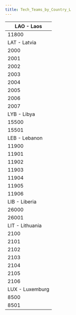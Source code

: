 ```yaml
---
title: Tech_Teams_by_Country_L
---
```

 | LAO - Laos |
| --- |
| 11800 | T11800 | National University of Laos | 2 | 1930 | 1970 | [![CHE](/images/1/19/Chemistry.png)](/wiki/File:Chemistry.png "CHE") | [![MGT](/images/c/c7/Management.png)](/wiki/File:Management.png "MGT") | [![MTH](/images/7/79/Mathematics.png)](/wiki/File:Mathematics.png "MTH") | [![MCH](/images/a/a1/Mechanics.png)](/wiki/File:Mechanics.png "MCH") |
| LAT - Latvia |
| 2000 | T2000 | Irbitis | 3 | 1930 | 1970 | [![AER](/images/a/a1/Aeronautics.png)](/wiki/File:Aeronautics.png "AER") | [![ELE](/images/d/dd/Electronics.png)](/wiki/File:Electronics.png "ELE") | [![TEC](/images/9/9d/Technical_efficiency.png)](/wiki/File:Technical_efficiency.png "TEC") |
| 2001 | T2001 | LKOD | 4 | 1930 | 1938 | [![AER](/images/a/a1/Aeronautics.png)](/wiki/File:Aeronautics.png "AER") | [![MCH](/images/a/a1/Mechanics.png)](/wiki/File:Mechanics.png "MCH") | [![NVE](/images/0/09/Naval_engineering.png)](/wiki/File:Naval_engineering.png "NVE") |
| 2002 | T2002 | VEF | 3 | 1930 | 1941 | [![ELE](/images/d/dd/Electronics.png)](/wiki/File:Electronics.png "ELE") | [![IND](/images/7/79/Industrial_engineering.png)](/wiki/File:Industrial_engineering.png "IND") | [![MGT](/images/c/c7/Management.png)](/wiki/File:Management.png "MGT") | [![MCH](/images/a/a1/Mechanics.png)](/wiki/File:Mechanics.png "MCH") |
| 2003 | T2003 | Janis Balodis | 4 | 1930 | 1970 | [![DEX](/images/0/0d/Decentralized_execution.png)](/wiki/File:Decentralized_execution.png "DEX") | [![INF](/images/b/be/Infantry_focus.png)](/wiki/File:Infantry_focus.png "INF") | [![SMT](/images/2/2f/Small_unit_tactics.png)](/wiki/File:Small_unit_tactics.png "SMT") |
| 2004 | T2004 | Krisjanis Berkis | 3 | 1930 | 1970 | [![CEX](/images/b/bc/Centralized_execution.png)](/wiki/File:Centralized_execution.png "CEX") | [![INF](/images/b/be/Infantry_focus.png)](/wiki/File:Infantry_focus.png "INF") | [![TRA](/images/b/b1/Training.png)](/wiki/File:Training.png "TRA") |
| 2005 | T2005 | Alex Vanags-Baginskis | 5 | 1930 | 1970 | [![AER](/images/a/a1/Aeronautics.png)](/wiki/File:Aeronautics.png "AER") | [![AIR](/images/8/87/Aircraft_testing.png)](/wiki/File:Aircraft_testing.png "AIR") | [![BOM](/images/2/26/Bomber_tactics.png)](/wiki/File:Bomber_tactics.png "BOM") |
| 2006 | T2006 | Hugo Legzdins | 3 | 1930 | 1970 | [![NVT](/images/1/10/Naval_training.png)](/wiki/File:Naval_training.png "NVT") | [![SEA](/images/2/22/Seamanship.png)](/wiki/File:Seamanship.png "SEA") | [![SUB](/images/6/61/Submarine_tactics.png)](/wiki/File:Submarine_tactics.png "SUB") |
| 2007 | T2007 | Universitas Latviensis | 2 | 1930 | 1970 | [![CHE](/images/1/19/Chemistry.png)](/wiki/File:Chemistry.png "CHE") | [![MGT](/images/c/c7/Management.png)](/wiki/File:Management.png "MGT") | [![MCH](/images/a/a1/Mechanics.png)](/wiki/File:Mechanics.png "MCH") |
| LYB - Libya |
| 15500 | T15500 | Libyan Ministry of Defence | 2 | 1930 | 1970 | [![AER](/images/a/a1/Aeronautics.png)](/wiki/File:Aeronautics.png "AER") | [![ART](/images/d/d8/Artillery.png)](/wiki/File:Artillery.png "ART") | [![ELE](/images/d/dd/Electronics.png)](/wiki/File:Electronics.png "ELE") | [![EQP](/images/2/20/General_equipment.png)](/wiki/File:General_equipment.png "EQP") | [![MCH](/images/a/a1/Mechanics.png)](/wiki/File:Mechanics.png "MCH") |
| 15501 | T10401 | National Military Academy | 2 | 1930 | 1970 | [![CEX](/images/b/bc/Centralized_execution.png)](/wiki/File:Centralized_execution.png "CEX") | [![DEX](/images/0/0d/Decentralized_execution.png)](/wiki/File:Decentralized_execution.png "DEX") | [![LGT](/images/1/1d/Large_unit_tactics.png)](/wiki/File:Large_unit_tactics.png "LGT") | [![SMT](/images/2/2f/Small_unit_tactics.png)](/wiki/File:Small_unit_tactics.png "SMT") |
| LEB - Lebanon |
| 11900 | T9400 | Arab Bank | 4 | 1930 | 1970 | [![MGT](/images/c/c7/Management.png)](/wiki/File:Management.png "MGT") |
| 11901 | T9800 | Beirut Arsenal | 3 | 1930 | 1970 | [![ART](/images/d/d8/Artillery.png)](/wiki/File:Artillery.png "ART") | [![EQP](/images/2/20/General_equipment.png)](/wiki/File:General_equipment.png "EQP") | [![MCH](/images/a/a1/Mechanics.png)](/wiki/File:Mechanics.png "MCH") |
| 11902 | T11003 | Tripoli Dockyard | 2 | 1930 | 1970 | [![NVA](/images/e/ea/Naval_artillery.png)](/wiki/File:Naval_artillery.png "NVA") | [![NVE](/images/0/09/Naval_engineering.png)](/wiki/File:Naval_engineering.png "NVE") | [![TEC](/images/9/9d/Technical_efficiency.png)](/wiki/File:Technical_efficiency.png "TEC") |
| 11903 | T11903 | Université de Saint-Joseph | 3 | 1930 | 1970 | [![CHE](/images/1/19/Chemistry.png)](/wiki/File:Chemistry.png "CHE") | [![IND](/images/7/79/Industrial_engineering.png)](/wiki/File:Industrial_engineering.png "IND") | [![MGT](/images/c/c7/Management.png)](/wiki/File:Management.png "MGT") | [![MTH](/images/7/79/Mathematics.png)](/wiki/File:Mathematics.png "MTH") |
| 11904 | T11904 | Adrien Peltier | 3 | 1930 | 1970 | [![CEX](/images/b/bc/Centralized_execution.png)](/wiki/File:Centralized_execution.png "CEX") | [![CAF](/images/f/f8/Combined_arms_focus.png)](/wiki/File:Combined_arms_focus.png "CAF") | [![CRG](/images/3/38/Individual_courage.png)](/wiki/File:Individual_courage.png "CRG") | [![INF](/images/b/be/Infantry_focus.png)](/wiki/File:Infantry_focus.png "INF") | [![LGT](/images/1/1d/Large_unit_tactics.png)](/wiki/File:Large_unit_tactics.png "LGT") |
| 11905 | T11905 | Achille Peretti | 2 | 1930 | 1970 | [![CEX](/images/b/bc/Centralized_execution.png)](/wiki/File:Centralized_execution.png "CEX") | [![LTF](/images/e/e7/Large_taskforce_tactics.png)](/wiki/File:Large_taskforce_tactics.png "LTF") | [![NVT](/images/1/10/Naval_training.png)](/wiki/File:Naval_training.png "NVT") | [![SEA](/images/2/22/Seamanship.png)](/wiki/File:Seamanship.png "SEA") |
| 11906 | T11906 | Henri Soulat | 3 | 1930 | 1970 | [![AIR](/images/8/87/Aircraft_testing.png)](/wiki/File:Aircraft_testing.png "AIR") | [![BOM](/images/2/26/Bomber_tactics.png)](/wiki/File:Bomber_tactics.png "BOM") | [![FTR](/images/8/8a/Fighter_tactics.png)](/wiki/File:Fighter_tactics.png "FTR") | [![PIL](/images/6/6b/Piloting.png)](/wiki/File:Piloting.png "PIL") |
| LIB - Liberia |
| 26000 | T3802 | Blue Sea Shipping Company | 2 | 1930 | 1960 | [![ELE](/images/d/dd/Electronics.png)](/wiki/File:Electronics.png "ELE") | [![EQP](/images/2/20/General_equipment.png)](/wiki/File:General_equipment.png "EQP") | [![MCH](/images/a/a1/Mechanics.png)](/wiki/File:Mechanics.png "MCH") | [![NVE](/images/0/09/Naval_engineering.png)](/wiki/File:Naval_engineering.png "NVE") | [![SEA](/images/2/22/Seamanship.png)](/wiki/File:Seamanship.png "SEA") |
| 26001 | T26001 | Firestone Tire & Rubber Company | 3 | 1930 | 1960 | [![EQP](/images/2/20/General_equipment.png)](/wiki/File:General_equipment.png "EQP") | [![IND](/images/7/79/Industrial_engineering.png)](/wiki/File:Industrial_engineering.png "IND") | [![MGT](/images/c/c7/Management.png)](/wiki/File:Management.png "MGT") | [![MCH](/images/a/a1/Mechanics.png)](/wiki/File:Mechanics.png "MCH") | [![TEC](/images/9/9d/Technical_efficiency.png)](/wiki/File:Technical_efficiency.png "TEC") |
| LIT - Lithuania |
| 2100 | T2100 | ANBO | 4 | 1930 | 1970 | [![AER](/images/a/a1/Aeronautics.png)](/wiki/File:Aeronautics.png "AER") | [![ELE](/images/d/dd/Electronics.png)](/wiki/File:Electronics.png "ELE") | [![MCH](/images/a/a1/Mechanics.png)](/wiki/File:Mechanics.png "MCH") |
| 2101 | T2101 | CCI | 4 | 1930 | 1970 | [![IND](/images/7/79/Industrial_engineering.png)](/wiki/File:Industrial_engineering.png "IND") | [![MGT](/images/c/c7/Management.png)](/wiki/File:Management.png "MGT") | [![MCH](/images/a/a1/Mechanics.png)](/wiki/File:Mechanics.png "MCH") | [![TEC](/images/9/9d/Technical_efficiency.png)](/wiki/File:Technical_efficiency.png "TEC") |
| 2102 | T2102 | Povilas Plechavicius | 3 | 1930 | 1944 | [![DEX](/images/0/0d/Decentralized_execution.png)](/wiki/File:Decentralized_execution.png "DEX") | [![SMT](/images/2/2f/Small_unit_tactics.png)](/wiki/File:Small_unit_tactics.png "SMT") | [![TRA](/images/b/b1/Training.png)](/wiki/File:Training.png "TRA") |
| 2103 | T2103 | Antanas Gustaitis | 4 | 1930 | 1941 | [![AIR](/images/8/87/Aircraft_testing.png)](/wiki/File:Aircraft_testing.png "AIR") | [![PIL](/images/6/6b/Piloting.png)](/wiki/File:Piloting.png "PIL") |
| 2104 | T2104 | Lithuanian Railways | 3 | 1930 | 1960 | [![EQP](/images/2/20/General_equipment.png)](/wiki/File:General_equipment.png "EQP") | [![IND](/images/7/79/Industrial_engineering.png)](/wiki/File:Industrial_engineering.png "IND") | [![MGT](/images/c/c7/Management.png)](/wiki/File:Management.png "MGT") | [![MCH](/images/a/a1/Mechanics.png)](/wiki/File:Mechanics.png "MCH") |
| 2105 | T2105 | University of Vilnius | 3 | 1930 | 1970 | [![CHE](/images/1/19/Chemistry.png)](/wiki/File:Chemistry.png "CHE") | [![MGT](/images/c/c7/Management.png)](/wiki/File:Management.png "MGT") | [![MCH](/images/a/a1/Mechanics.png)](/wiki/File:Mechanics.png "MCH") |
| 2106 | T2106 | Lithuania Military Academy | 2 | 1930 | 1970 | [![DEX](/images/0/0d/Decentralized_execution.png)](/wiki/File:Decentralized_execution.png "DEX") | [![CRG](/images/3/38/Individual_courage.png)](/wiki/File:Individual_courage.png "CRG") | [![SMT](/images/2/2f/Small_unit_tactics.png)](/wiki/File:Small_unit_tactics.png "SMT") | [![TRA](/images/b/b1/Training.png)](/wiki/File:Training.png "TRA") |
| LUX - Luxemburg |
| 8500 | T8500 | Arbed | 6 | 1930 | 1970 | [![IND](/images/7/79/Industrial_engineering.png)](/wiki/File:Industrial_engineering.png "IND") | [![MGT](/images/c/c7/Management.png)](/wiki/File:Management.png "MGT") | [![MCH](/images/a/a1/Mechanics.png)](/wiki/File:Mechanics.png "MCH") |
| 8501 | T8501 | William Kroll | 6 | 1930 | 1940 | [![CHE](/images/1/19/Chemistry.png)](/wiki/File:Chemistry.png "CHE") | [![PHY](/images/a/a1/Nuclear_physics.png)](/wiki/File:Nuclear_physics.png "PHY") |